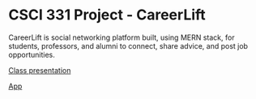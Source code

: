 # CSCI 331 Project - CareerLift 

CareerLift is social networking platform built, using MERN stack, for students, professors, and alumni to connect, share advice, and post job opportunities.


[Class presentation](presentation/csci331.pdf)

[App](https://careerlitz.herokuapp.com/)
